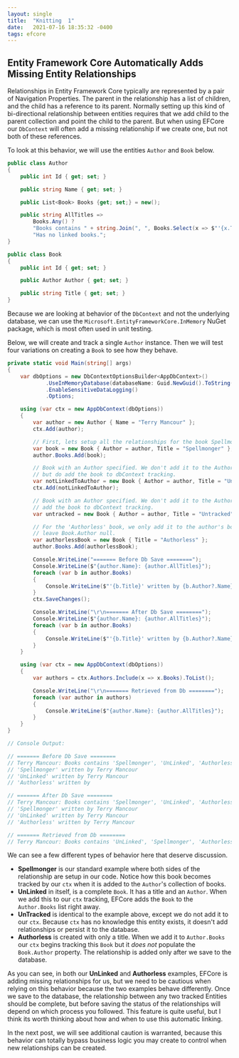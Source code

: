 ```yaml
---
layout: single
title:  "Knitting  1"
date:   2021-07-16 18:35:32 -0400
tags: efcore
---
```


## Entity Framework Core Automatically Adds Missing Entity Relationships

Relationships in Entity Framework Core typically are represented by a pair of Navigation Properties. The parent in the relationship has a list of children, and the child has a reference to its parent. Normally setting up this kind of bi-directional relationship between entities requires that we add child to the parent collection and point the child to the parent. But when using EFCore our `DbContext` will often add a missing relationship if we create one, but not both of these references.

To look at this behavior, we will use the entities `Author` and `Book` below.

``` csharp
public class Author
{
    public int Id { get; set; }

    public string Name { get; set; }

    public List<Book> Books {get; set;} = new();

    public string AllTitles =>
        Books.Any() ?
        "Books contains " + string.Join(", ", Books.Select(x => $"'{x.Title}'")) :
        "Has no linked books.";
}

public class Book
{
    public int Id { get; set; }

    public Author Author { get; set; }

    public string Title { get; set; }
}
```

Because we are looking at behavior of the `DbContext` and not the underlying database, we can use the `Microsoft.EntityFrameworkCore.InMemory` NuGet package, which is most often used in unit testing. 

Below, we will create and track a single `Author` instance. Then we will test four variations on creating a `Book` to see how they behave.

``` csharp
private static void Main(string[] args)
{
    var dbOptions = new DbContextOptionsBuilder<AppDbContext>()
            .UseInMemoryDatabase(databaseName: Guid.NewGuid().ToString())
            .EnableSensitiveDataLogging()
            .Options;

    using (var ctx = new AppDbContext(dbOptions))
    {
        var author = new Author { Name = "Terry Mancour" };
        ctx.Add(author);

        // First, lets setup all the relationships for the book Spellmonger.
        var book = new Book { Author = author, Title = "Spellmonger" };
        author.Books.Add(book);

        // Book with an Author specified. We don't add it to the Author's Book collection
        // but do add the book to dbContext tracking.
        var notLinkedToAuthor = new Book { Author = author, Title = "UnLinked" };
        ctx.Add(notLinkedToAuthor);

        // Book with an Author specified. We don't add it to the Author's Book collection or
        // add the book to dbContext tracking.
        var untracked = new Book { Author = author, Title = "Untracked" };

        // For the 'Authorless' book, we only add it to the author's book collection, but
        // leave Book.Author null.
        var authorlessBook = new Book { Title = "Authorless" };
        author.Books.Add(authorlessBook);

        Console.WriteLine("======= Before Db Save ========");
        Console.WriteLine($"{author.Name}: {author.AllTitles}");
        foreach (var b in author.Books)
        {
            Console.WriteLine($"'{b.Title}' written by {b.Author?.Name}");
        }
        ctx.SaveChanges();

        Console.WriteLine("\r\n======= After Db Save ========");
        Console.WriteLine($"{author.Name}: {author.AllTitles}");
        foreach (var b in author.Books)
        {
            Console.WriteLine($"'{b.Title}' written by {b.Author?.Name}");
        }
    }

    using (var ctx = new AppDbContext(dbOptions))
    {
        var authors = ctx.Authors.Include(x => x.Books).ToList();

        Console.WriteLine("\r\n======= Retrieved from Db ========");
        foreach (var author in authors)
        {
            Console.WriteLine($"{author.Name}: {author.AllTitles}");
        }
    }
}

// Console Output:

// ======= Before Db Save ========
// Terry Mancour: Books contains 'Spellmonger', 'UnLinked', 'Authorless'
// 'Spellmonger' written by Terry Mancour
// 'UnLinked' written by Terry Mancour
// 'Authorless' written by

// ======= After Db Save ========
// Terry Mancour: Books contains 'Spellmonger', 'UnLinked', 'Authorless'
// 'Spellmonger' written by Terry Mancour
// 'UnLinked' written by Terry Mancour
// 'Authorless' written by Terry Mancour

// ======= Retrieved from Db ========
// Terry Mancour: Books contains 'UnLinked', 'Spellmonger', 'Authorless'

```

We can see a few different types of behavior here that deserve discussion. 

* **Spellmonger** is our standard example where both sides of the relationship are setup in our code. Notice how this book becomes tracked by our `ctx` when it is added to the `Author`'s collection of books.
* **UnLinked** in itself, is a complete `Book`. It has a title and an `Author`. When we add this to our `ctx` tracking, EFCore adds the `Book` to the `Author.Books` list right away.
* **UnTracked** is identical to the example above, except we do not add it to our `ctx`. Because `ctx` has no knowledge this entity exists, it doesn't add relationships or persist it to the database.
* **Authorless** is created with only a title. When we add it to `Author.Books` our `ctx` begins tracking this `Book` but it *does not* populate the `Book.Author` property. The relationship is added only after we save to the database. 

As you can see, in both our **UnLinked** and **Authorless** examples, EFCore is adding missing relationships for us, but we need to be cautious when relying on this behavior because the two examples behave differently. Once we save to the database, the relationship between any two tracked Entities should be complete, but before saving the status of the relationships will depend on which process you followed. This feature is quite useful, but I think its worth thinking about how and when to use this automatic linking.

In the next post, we will see additional caution is warranted, because this behavior can totally bypass business logic you may create to control when new relationships can be created.